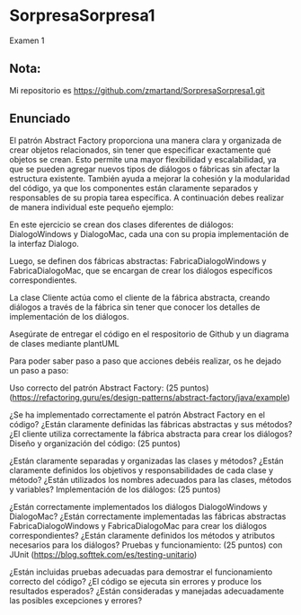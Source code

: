# SorpresaSorpresa1
Examen 1
## Nota:
Mi repositorio es https://github.com/zmartand/SorpresaSorpresa1.git
## Enunciado
El patrón Abstract Factory proporciona una manera clara y organizada de crear objetos relacionados, sin tener que especificar exactamente qué objetos se crean. Esto permite una mayor flexibilidad y escalabilidad, ya que se pueden agregar nuevos tipos de diálogos o fábricas sin afectar la estructura existente. También ayuda a mejorar la cohesión y la modularidad del código, ya que los componentes están claramente separados y responsables de su propia tarea específica. A continuación debes realizar de manera individual este pequeño ejemplo:

En este ejercicio se crean dos clases diferentes de diálogos: DialogoWindows y DialogoMac, cada una con su propia implementación de la interfaz Dialogo. 

Luego, se definen dos fábricas abstractas: FabricaDialogoWindows y FabricaDialogoMac, que se encargan de crear los diálogos específicos correspondientes. 

La clase Cliente actúa como el cliente de la fábrica abstracta, creando diálogos a través de la fábrica sin tener que conocer los detalles de implementación de los diálogos.

Asegúrate de entregar el código en el respositorio de Github y un diagrama de clases mediante plantUML

Para poder saber paso a paso que acciones debéis realizar, os he dejado un paso a paso:

Uso correcto del patrón Abstract Factory: (25 puntos)(https://refactoring.guru/es/design-patterns/abstract-factory/java/example)

¿Se ha implementado correctamente el patrón Abstract Factory en el código?
¿Están claramente definidas las fábricas abstractas y sus métodos?
¿El cliente utiliza correctamente la fábrica abstracta para crear los diálogos?
Diseño y organización del código: (25 puntos)

¿Están claramente separadas y organizadas las clases y métodos?
¿Están claramente definidos los objetivos y responsabilidades de cada clase y método?
¿Están utilizados los nombres adecuados para las clases, métodos y variables?
Implementación de los diálogos: (25 puntos)

¿Están correctamente implementados los diálogos DialogoWindows y DialogoMac?
¿Están correctamente implementadas las fábricas abstractas FabricaDialogoWindows y FabricaDialogoMac para crear los diálogos correspondientes?
¿Están claramente definidos los métodos y atributos necesarios para los diálogos?
Pruebas y funcionamiento: (25 puntos) con JUnit (https://blog.softtek.com/es/testing-unitario)

¿Están incluidas pruebas adecuadas para demostrar el funcionamiento correcto del código?
¿El código se ejecuta sin errores y produce los resultados esperados?
¿Están consideradas y manejadas adecuadamente las posibles excepciones y errores?

